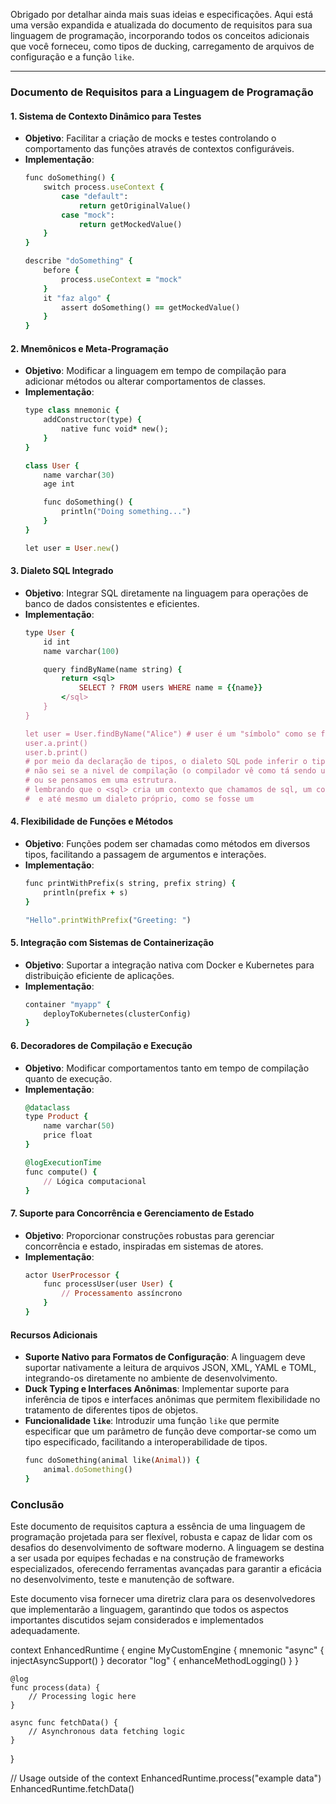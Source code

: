Obrigado por detalhar ainda mais suas ideias e especificações. Aqui está uma versão expandida e atualizada do documento de requisitos para sua linguagem de programação, incorporando todos os conceitos adicionais que você forneceu, como tipos de ducking, carregamento de arquivos de configuração e a função `like`.

---

### Documento de Requisitos para a Linguagem de Programação

#### 1. **Sistema de Contexto Dinâmico para Testes**
- **Objetivo**: Facilitar a criação de mocks e testes controlando o comportamento das funções através de contextos configuráveis.
- **Implementação**:
  ```ruby
  func doSomething() {
      switch process.useContext {
          case "default":
              return getOriginalValue()
          case "mock":
              return getMockedValue()
      }
  }

  describe "doSomething" {
      before {
          process.useContext = "mock"
      }
      it "faz algo" {
          assert doSomething() == getMockedValue()
      }
  }
  ```

#### 2. **Mnemônicos e Meta-Programação**
- **Objetivo**: Modificar a linguagem em tempo de compilação para adicionar métodos ou alterar comportamentos de classes.
- **Implementação**:
  ```ruby
  type class mnemonic {
      addConstructor(type) {
          native func void* new();
      }
  }

  class User {
      name varchar(30)
      age int

      func doSomething() {
          println("Doing something...")
      }
  }

  let user = User.new()
  ```

#### 3. **Dialeto SQL Integrado**
- **Objetivo**: Integrar SQL diretamente na linguagem para operações de banco de dados consistentes e eficientes.
- **Implementação**:
  ```ruby
  type User {
      id int
      name varchar(100)

      query findByName(name string) {
          return <sql>
              SELECT ? FROM users WHERE name = {{name}}
          </sql>
      }
  }

  let user = User.findByName("Alice") # user é um "símbolo" como se fosse um "Symbol" do SymPy
  user.a.print()
  user.b.print()
  # por meio da declaração de tipos, o dialeto SQL pode inferir o tipo de retorno da função
  # não sei se a nivel de compilação (o compilador vê como tá sendo usado e modifica a interrogação)
  # ou se pensamos em uma estrutura.
  # lembrando que o <sql> cria um contexto que chamamos de sql, um contexto contem variáveis, funções (como se fosse uma heap virtual)
  #  e até mesmo um dialeto próprio, como se fosse um 

  ```

#### 4. **Flexibilidade de Funções e Métodos**
- **Objetivo**: Funções podem ser chamadas como métodos em diversos tipos, facilitando a passagem de argumentos e interações.
- **Implementação**:
  ```ruby
  func printWithPrefix(s string, prefix string) {
      println(prefix + s)
  }

  "Hello".printWithPrefix("Greeting: ")
  ```

#### 5. **Integração com Sistemas de Containerização**
- **Objetivo**: Suportar a integração nativa com Docker e Kubernetes para distribuição eficiente de aplicações.
- **Implementação**:
  ```ruby
  container "myapp" {
      deployToKubernetes(clusterConfig)
  }
  ```

#### 6. **Decoradores de Compilação e Execução**
- **Objetivo**: Modificar comportamentos tanto em tempo de compilação quanto de execução.
- **Implementação**:
  ```ruby
  @dataclass
  type Product {
      name varchar(50)
      price float
  }

  @logExecutionTime
  func compute() {
      // Lógica computacional
  }
  ```

#### 7. **Suporte para Concorrência e Gerenciamento de Estado**
- **Objetivo**: Proporcionar construções robustas para gerenciar concorrência e estado, inspiradas em sistemas de atores.
- **Implementação**:
  ```ruby
  actor UserProcessor {
      func processUser(user User) {
          // Processamento assíncrono
      }
  }
  ```

#### **Recursos Adicionais**
- **Suporte Nativo para Formatos de Configuração**: A linguagem deve suportar nativamente a leitura de arquivos JSON, XML, YAML e TOML, integrando-os diretamente no ambiente de desenvolvimento.
- **Duck Typing e Interfaces Anônimas**: Implementar suporte para inferência de tipos e interfaces anônimas que permitem flexibilidade no tratamento de diferentes tipos de objetos.
- **Funcionalidade `like`**: Introduzir uma função `like` que permite especificar que um parâmetro de função deve comportar-se como um tipo especificado, facilitando a interoperabilidade de tipos.
  ```ruby
  func doSomething(animal like(Animal)) {
      animal.doSomething()
  }
  ```

### Conclusão
Este documento de requisitos captura a essência de uma linguagem de programação projetada para ser flexível, robusta e capaz de lidar com os desafios do desenvolvimento de software moderno. A linguagem se destina a ser usada por equipes fechadas e na construção de frameworks especializados, oferecendo ferramentas avançadas para garantir a eficácia no desenvolvimento, teste e manutenção de software.

Este documento visa fornecer uma diretriz clara para os desenvolvedores que implementarão a linguagem, garantindo que todos os aspectos importantes discutidos sejam considerados e implementados adequadamente.



context EnhancedRuntime {
    engine MyCustomEngine {
        mnemonic "async" {
            injectAsyncSupport()
        }
        decorator "log" {
            enhanceMethodLogging()
        }
    }

    @log
    func process(data) {
        // Processing logic here
    }

    async func fetchData() {
        // Asynchronous data fetching logic
    }
}

// Usage outside of the context
EnhancedRuntime.process("example data")
EnhancedRuntime.fetchData()
